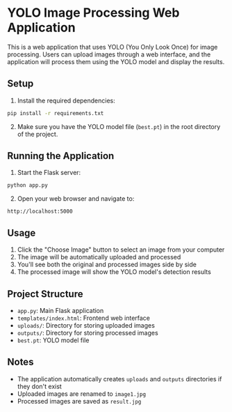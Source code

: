 # YOLO Image Processing Web Application

This is a web application that uses YOLO (You Only Look Once) for image processing. Users can upload images through a web interface, and the application will process them using the YOLO model and display the results.

## Setup

1. Install the required dependencies:
```bash
pip install -r requirements.txt
```

2. Make sure you have the YOLO model file (`best.pt`) in the root directory of the project.

## Running the Application

1. Start the Flask server:
```bash
python app.py
```

2. Open your web browser and navigate to:
```
http://localhost:5000
```

## Usage

1. Click the "Choose Image" button to select an image from your computer
2. The image will be automatically uploaded and processed
3. You'll see both the original and processed images side by side
4. The processed image will show the YOLO model's detection results

## Project Structure

- `app.py`: Main Flask application
- `templates/index.html`: Frontend web interface
- `uploads/`: Directory for storing uploaded images
- `outputs/`: Directory for storing processed images
- `best.pt`: YOLO model file

## Notes

- The application automatically creates `uploads` and `outputs` directories if they don't exist
- Uploaded images are renamed to `image1.jpg`
- Processed images are saved as `result.jpg` 
